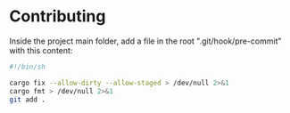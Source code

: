 # Contributing

Inside the project main folder, add a file in the root ".git/hook/pre-commit" with this content:

```bash
#!/bin/sh

cargo fix --allow-dirty --allow-staged > /dev/null 2>&1
cargo fmt > /dev/null 2>&1
git add .
```
